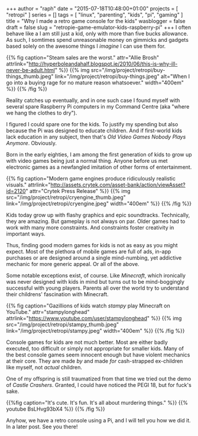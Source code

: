 +++
author = "raph"
date = "2015-07-18T10:48:00+01:00"
projects = [ "retropi" ]
series = []
tags = [ "linux", "parenting", "kids", "pi", "gaming" ]
title = "Why I made a retro game console for the kids"
wasblogger = false
draft = false
slug = "retropie-game-emulator-kids-raspberry-pi"
+++
I often behave like a I am still just a kid, only with more than five bucks allowance. As such, I somtimes spend unreasonable money on gimmicks and gadgets based solely on the awesome things I *imagine* I can use them for.

{{% fig caption="Steam sales are the worst." attr="Allie Brosh" attrlink="http://hyperboleandahalf.blogspot.ie/2010/06/this-is-why-ill-never-be-adult.html" %}}
{{% img src="/img/project/retropi/buy-things_thumb.jpeg"  link="/img/project/retropi/buy-things.jpeg" alt="When I go into a buying rage for no mature reason whatsoever." width="400em" %}}
{{% /fig %}}

Reality catches up eventually, and in one such case I found myself with several spare Raspberry Pi computers in my Command Centre (aka "where we hang the clothes to dry").

I figured I could spare one for the kids. To justify my spending but also because the Pi was designed to educate children. And if first-world kids lack education in any subject, then that's *Old Video Games Nobody Plays Anymore*. Obviously.

Born in the early eighties, I am among the first generation of kids to grow up with video games being just a normal thing. Anyone before us met electronic games as a newfangled imitation of other forms of entertainment.

{{% fig caption="Modern game engines produce ridiculously realistic visuals." attrlink="http://assets.crytek.com/asset-bank/action/viewAsset?id=2120" attr="Crytek Press Release" %}}
{{% img src="/img/project/retropi/cryengine_thumb.jpeg" link="/img/project/retropi/cryengine.jpeg" width="400em" %}}
{{% /fig %}}

Kids today grow up with flashy graphics and epic soundtracks. Technically, they are amazing. But gameplay is not always on par. Older games had to work with many more constraints. And constraints foster creativity in important ways.

Thus, finding good modern games for kids is not as easy as you might expect. Most of the plethora of mobile games are full of ads, in-app purchases or are designed around a single mind-numbing, yet addictive mechanic for more generic appeal. Or all of the above.

Some notable exceptions exist, of course. Like *Minecraft*, which ironically was never designed with kids in mind but turns out to be mind-boggingly successful with young players. Parents all over the world try to understand their childrens' fascination with Minecraft.

{{% fig caption="Gazillions of kids watch *stampy* play Minecraft on YouTube." attr="stampylonghead" attrlink="https://www.youtube.com/user/stampylonghead" %}}
{{% img src="/img/project/retropi/stampy_thumb.jpeg" link="/img/project/retropi/stampy.jpeg" width="400em" %}}
{{% /fig %}}

Console games for kids are not much better. Most are either badly executed, too difficult or simply not appropriate for smaller kids. Many of the best console games seem innocent enough but have violent mechanics at their core. They are made *by* and made *for* cash-strapped ex-children like myself, not *actual* children.

One of my offspring is still traumatized from that time we tried out the demo of *Castle Crashers*. Granted, I could have noticed the PEGI 18, but for fuck's sake.

{{%fig caption="It's cute. It's fun. It's all about murdering things." %}}
{{% youtube BsLHvg93bX4 %}}
{{% /fig %}}

Anyhow, we have a retro console using a Pi, and I will tell you how we did it. In a later post. See you there!

